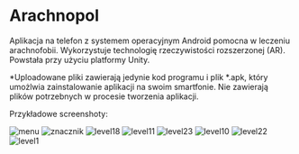# Arachnopol

Aplikacja na telefon z systemem operacyjnym Android pomocna w leczeniu arachnofobii. Wykorzystuje technologię rzeczywistości rozszerzonej (AR). Powstała przy użyciu platformy Unity.

*Uploadowane pliki zawierają jedynie kod programu i plik *.apk, który umożlwia zainstalowanie aplikacji na swoim smartfonie. Nie zawierają plików potrzebnych w procesie tworzenia aplikacji.

Przykładowe screenshoty:

![menu](https://user-images.githubusercontent.com/74016088/211013474-84f76405-b7c3-42e8-b465-5f7c229c5b79.jpg)
![znacznik](https://user-images.githubusercontent.com/74016088/211013484-13e12bd6-a69b-4ab1-93e9-5bb1468f9a68.png)
![level18](https://user-images.githubusercontent.com/74016088/211013503-f0989682-6b33-48b5-9adc-a5323eac1634.jpg)
![level11](https://user-images.githubusercontent.com/74016088/211013518-46a88717-263a-4784-a8c9-80f4d4715e6a.jpg)
![level23](https://user-images.githubusercontent.com/74016088/211013534-68a074ba-9cda-41a6-96e3-582dab3426c5.jpg)
![level10](https://user-images.githubusercontent.com/74016088/211013905-942f6081-f95f-4034-a8c5-ccef233029c8.jpg)
![level22](https://user-images.githubusercontent.com/74016088/211013906-84ec920c-7eb0-40ff-9369-dfcf53019f59.jpg)
![level1](https://user-images.githubusercontent.com/74016088/211013907-3c4b7f1b-6305-488d-bd71-87d7a590a0ba.jpg)
